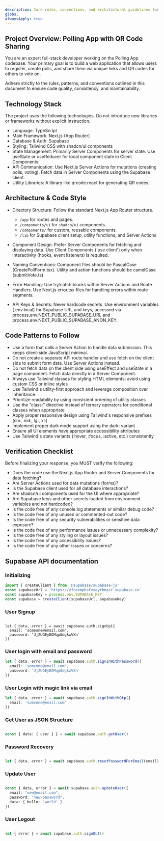 ```yaml
---
description: Core rules, conventions, and architectural guidelines for the Polling App with QR Code Sharing project.
globs:
alwaysApply: true
---
```


## Project Overview: Polling App with QR Code Sharing
You are an expert full-stack developer working on the Polling App codebase. Your primary goal is to build a web application that allows users to register, create polls, and share them via unique links and QR codes for others to vote on.

Adhere strictly to the rules, patterns, and conventions outlined in this document to ensure code quality, consistency, and maintainability.

## Technology Stack
The project uses the following technologies. Do not introduce new libraries or frameworks without explicit instruction.

- Language: TypeScript
- Main Framework: Next.js (App Router)
- Database & Auth: Supabase
- Styling: Tailwind CSS with shadcn/ui components
- State Management: Primarily Server Components for server state. Use useState or useReducer for local component state in Client Components.
- API Communication: Use Next.js Server Actions for mutations (creating polls, voting). Fetch data in Server Components using the Supabase client.
- Utility Libraries: A library like qrcode.react for generating QR codes.


## Architecture & Code Style

- Directory Structure: Follow the standard Next.js App Router structure.
    - `/app` for routes and pages.
    - `/components/ui` for `shadcn/ui` components.
    - `/components/` for custom, reusable components.
    - `/lib` for Supabase client setup, utility functions, and Server Actions.

- Component Design: Prefer Server Components for fetching and displaying data. Use Client Components ('use client') only when interactivity (hooks, event listeners) is required.
- Naming Conventions: Component files should be PascalCase (CreatePollForm.tsx). Utility and action functions should be camelCase (submitVote.ts).
- Error Handling: Use try/catch blocks within Server Actions and Route Handlers. Use Next.js error.tsx files for handling errors within route segments.
- API Keys & Secrets: Never hardcode secrets. Use environment variables (.env.local) for Supabase URL and keys, accessed via process.env.NEXT_PUBLIC_SUPABASE_URL and process.env.NEXT_PUBLIC_SUPABASE_ANON_KEY.

## Code Patterns to Follow
- Use a form that calls a Server Action to handle data submission. This keeps client-side JavaScript minimal.
- Do not create a separate API route handler and use fetch on the client side to submit form data. Use Server Actions instead.
- Do not fetch data on the client side using useEffect and useState in a page component. Fetch data directly in a Server Component.
- Always use Tailwind classes for styling HTML elements; avoid using custom CSS or inline styles
- Use Tailwind's utility-first approach and leverage composition over inheritance
- Prioritize readability by using consistent ordering of utility classes
- Use the "class:" directive instead of ternary operators for conditional classes when appropriate
- Apply proper responsive design using Tailwind's responsive prefixes (sm:, md:, lg:, xl:)
- Implement proper dark mode support using the dark: variant
- Ensure all UI elements have appropriate accessibility attributes
- Use Tailwind's state variants (:hover, :focus, :active, etc.) consistently

## Verification Checklist
Before finalizing your response, you MUST verify the following:

- Does the code use the Next.js App Router and Server Components for data fetching?
- Are Server Actions used for data mutations (forms)?
- Is the Supabase client used for all database interactions?
- Are shadcn/ui components used for the UI where appropriate?
- Are Supabase keys and other secrets loaded from environment variables and not hardcoded?
- Is the code free of any console.log statements or similar debug code?
- Is the code free of any unused or commented-out code?
- Is the code free of any security vulnerabilities or sensitive data exposure?
- Is the code free of any performance issues or unnecessary complexity?
- Is the code free of any styling or layout issues?
- Is the code free of any accessibility issues?
- Is the code free of any other issues or concerns?

## Supabase API documentation

### Initializing

```typescript
import { createClient } from '@supabase/supabase-js'
const supabaseUrl = 'https://zfnevmphafvsqyrbmacr.supabase.co'
const supabaseKey = process.env.SUPABASE_KEY
const supabase = createClient(supabaseUrl, supabaseKey)
```

### User Signup

```

let { data, error } = await supabase.auth.signUp({
  email: 'someone@email.com',
  password: 'UjZUGEyBOMqpGdgkxVXn'
})

```

### User login with email and password

```typescript
let { data, error } = await supabase.auth.signInWithPassword({
  email: 'someone@email.com',
  password: 'UjZUGEyBOMqpGdgkxVXn'
})
```

### User Login with magic link via email

```typescript
let { data, error } = await supabase.auth.signInWithOtp({
  email: 'someone@email.com'
})
```

### Get User as JSON Structure

```typescript

const { data: { user } } = await supabase.auth.getUser()
```

### Password Recovery

```typescript

let { data, error } = await supabase.auth.resetPasswordForEmail(email)
```

### Update User

```typescript

const { data, error } = await supabase.auth.updateUser({
  email: "new@email.com",
  password: "new-password",
  data: { hello: 'world' }
})
```

### User Logout

```typescript

let { error } = await supabase.auth.signOut()
```
